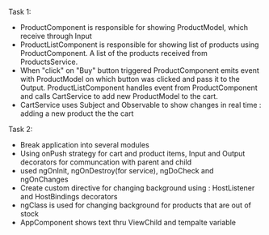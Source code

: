 Task 1:
- ProductComponent is responsible for showing ProductModel, which receive through Input
- ProductListComponent is responsible for showing list of products using ProductComponent. A list of the products received from ProductsService.
- When "click" on "Buy" button triggered ProductComponent emits event with ProductModel on which button was clicked and pass it to the Output. ProductListComponent handles event from ProductComponent and calls CartService to add new ProductModel to the cart.
- CartService uses Subject and Observable to show changes in real time : adding a new product the the cart

Task 2:
- Break application into several modules
- Using onPush strategy for cart and product items, Input and Output decorators for communcation with parent and child
- used ngOnInit, ngOnDestroy(for service), ngDoCheck and ngOnChanges
- Create custom directive for changing background using : HostListener and HostBindings decorators
- ngClass is used for changing background for products that are out of stock
- AppComponent shows text thru ViewChild and tempalte variable